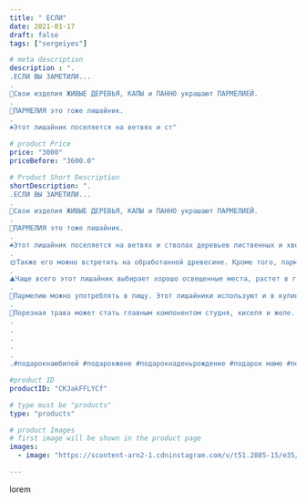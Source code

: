 ```yaml
---
title: " ЕСЛИ"
date: 2021-01-17
draft: false
tags: ["sergeiyes"]

# meta description
description : ".
.ЕСЛИ ВЫ ЗАМЕТИЛИ...
.
🌳Свои изделия ЖИВЫЕ ДЕРЕВЬЯ, КАПЫ и ПАННО украшают ПАРМЕЛИЕЙ.
.
🌿ПАРМЕЛИЯ это тоже лишайник.
.
☘Этот лишайник поселяется на ветвях и ст"

# product Price
price: "3000"
priceBefore: "3600.0"

# Product Short Description
shortDescription: ".
.ЕСЛИ ВЫ ЗАМЕТИЛИ...
.
🌳Свои изделия ЖИВЫЕ ДЕРЕВЬЯ, КАПЫ и ПАННО украшают ПАРМЕЛИЕЙ.
.
🌿ПАРМЕЛИЯ это тоже лишайник.
.
☘Этот лишайник поселяется на ветвях и стволах деревьев лиственных и хвойных пород. 
.
🌞Также его можно встретить на обработанной древесине. Кроме того, пармелия может произрастать на каменистом субстрате. 
.
⛰Чаще всего этот лишайник выбирает хорошо освещенные места, растет в горах.
.
🍝Пармелию можно употреблять в пищу. Этот лишайники используют и в кулинарии.
.
🍲Порезная трава может стать главным компонентом студня, киселя и желе. Эти блюда чрезвычайно полезны.
.
.
.
.
.
.#подарокнаюбилей #подарокжене #подарокнаденьрождение #подарок маме #подарокмужу #подарокпапе #подароксестре #подарокбрату #деревоизцетрарии #подарокнасвадьбу #живоедерево #исландскиймох #деревоизисландскогомха #пятигорск #кисловодск #железноводск #подарки #подарок"

#product ID
productID: "CKJakFFLYCf"

# type must be "products"
type: "products"

# product Images
# first image will be shown in the product page
images:
  - image: "https://scontent-arn2-1.cdninstagram.com/v/t51.2885-15/e35/p1080x1080/139532857_789456561642175_8069332987229827584_n.jpg?tp=1&_nc_ht=scontent-arn2-1.cdninstagram.com&_nc_cat=107&_nc_ohc=SNUkZuxi46MAX9Z1Rn3&ccb=7-4&oh=b41d126f3cf1a2612875607b69d59a17&oe=60862A43&_nc_sid=86f79a&ig_cache_key=MjQ4ODYzNzA5NzY2NDkzODE0Mw%3D%3D.2-ccb7-4"

---
```

lorem

